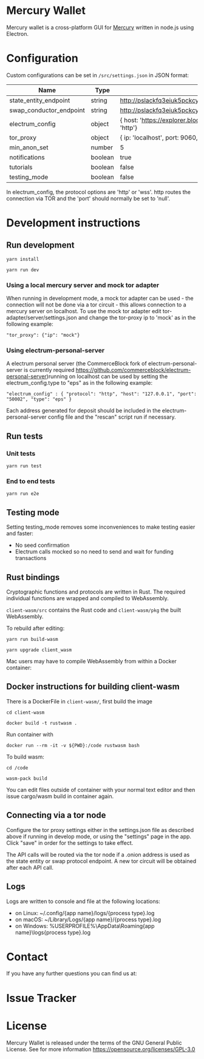# Mercury Wallet

Mercury wallet is a cross-platform GUI for [Mercury](https://github.com/commerceblock/mercury) written in node.js using Electron.

# Configuration

Custom configurations can be set in `/src/settings.json` in JSON format:

| Name                    | Type    | Default                                                                 |
| ----------------------- | ------- | ----------------------------------------------------------------------- |
| state_entity_endpoint   | string  | http://pslackfq3eiuk5pckcykldunuuyzhe3lcbrtqp6kl36e37lwrgbzurad.onion   |
| swap_conductor_endpoint | string  | http://pslackfq3eiuk5pckcykldunuuyzhe3lcbrtqp6kl36e37lwrgbzurad.onion   |
| electrum_config         | object  | { host: 'https://explorer.blockstream.com/testnet/api', port: null, protocol: 'http'}        |
| tor_proxy               | object  | { ip: 'localhost', port: 9060, controlPassword: '', controlPort: 9061 } |
| min_anon_set            | number  | 5                                                                       |
| notifications           | boolean | true                                                                    |
| tutorials               | boolean | false                                                                   |
| testing_mode            | boolean | false                                                                   |

In electrum_config, the protocol options are 'http' or 'wss'. http routes the connection via TOR and the 'port' should normally be set to 'null'. 

# Development instructions

## Run development

`yarn install`

`yarn run dev`

### Using a local mercury server and mock tor adapter

When running in development mode, a mock tor adapter can be used - the connection will not be done via a tor circuit - this allows connection to a mercury server on localhost. To use the mock tor adapter edit tor-adapter/server/settings.json and change the tor-proxy ip to 'mock' as in the following example:

`"tor_proxy": {"ip": "mock"}`

### Using electrum-personal-server

A electrum personal server (the CommerceBlock fork of electrum-personal-server is currently required https://github.com/commerceblock/electrum-personal-server)running on localhost can be used by setting the electrum_config.type to "eps" as in the following example:

`"electrum_config" : {
    "protocol": "http",
    "host": "127.0.0.1",
    "port": "50002",
    "type": "eps"
  }`

Each address generated for deposit should be included in the electrum-personal-server config file and the "rescan" script run if necessary.

## Run tests

### Unit tests

`yarn run test`

### End to end tests

`yarn run e2e`

## Testing mode

Setting testing_mode removes some inconveniences to make testing easier and faster:

-   No seed confirmation
-   Electrum calls mocked so no need to send and wait for funding transactions

## Rust bindings

Cryptographic functions and protocols are written in Rust. The required individual functions
are wrapped and compiled to WebAssembly.

`client-wasm/src` contains the Rust code and `client-wasm/pkg` the built WebAssembly.

To rebuild after editing:

`yarn run build-wasm`

`yarn upgrade client_wasm`

Mac users may have to compile WebAssembly from within a Docker container:

## Docker instructions for building client-wasm

There is a DockerFile in `client-wasm/`, first build the image

`cd client-wasm`

`docker build -t rustwasm .`

Run container with

`docker run --rm -it -v ${PWD}:/code rustwasm bash`

To build wasm:

`cd /code`

`wasm-pack build`

You can edit files outside of container with your normal text editor and then
issue cargo/wasm build in container again.

## Connecting via a tor node

Configure the tor proxy settings either in the settings.json file as described above if running in develop mode, or using the "settings" page in the app. Click "save" in order for the settings to take effect.

The API calls will be routed via the tor node if a .onion address is used as the state entity or swap protocol endpoint. A new tor circuit will be obtained after each API call.

## Logs

Logs are written to console and file at the following locations:

-   on Linux: ~/.config/{app name}/logs/{process type}.log
-   on macOS: ~/Library/Logs/{app name}/{process type}.log
-   on Windows: %USERPROFILE%\AppData\Roaming\{app name}\logs\{process type}.log

# Contact

If you have any further questions you can find us at:

# Issue Tracker

# License

Mercury Wallet is released under the terms of the GNU General Public License. See for more information https://opensource.org/licenses/GPL-3.0
